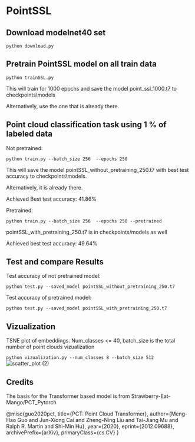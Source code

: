 # PointSSL

## Download modelnet40 set

`python download.py`

## Pretrain PointSSL model on all train data

`python trainSSL.py`

This will train for 1000 epochs and save the model point_ssl_1000.t7 to checkpoints\models

Alternatively, use the one that is already there.


## Point cloud classification task using 1 % of labeled data

Not pretrained:

`python train.py --batch_size 256  --epochs 250`

This will save the model pointSSL_without_pretraining_250.t7 with best test accuracy to checkpoints\models.

Alternatively, it is already there. 

Achieved Best test accuracy: 41.86%

Pretrained:

`python train.py --batch_size 256  --epochs 250 --pretrained`

pointSSL_with_pretraining_250.t7 is in checkpoints/models as well

Achieved best test accuracy: 49.64%

## Test and compare Results

Test accuracy of not pretrained model:

`python test.py --saved_model pointSSL_without_pretraining_250.t7`

Test accuracy of pretrained model:

`python test.py --saved_model pointSSL_with_pretraining_250.t7`

## Vizualization

TSNE plot of embeddings. Num_classes <= 40, batch_size is the total number of point clouds vizualization

`python vizualization.py --num_classes 8 --batch_size 512`
![scatter_plot (2)](https://github.com/KatjaSi/PointSSL/assets/69903665/433cb2fb-e5a3-4057-8569-d036552d96f9)

## Credits

The basis for the Transformer based model is from Strawberry-Eat-Mango/PCT_Pytorch

@misc{guo2020pct,
      title={PCT: Point Cloud Transformer}, 
      author={Meng-Hao Guo and Jun-Xiong Cai and Zheng-Ning Liu and Tai-Jiang Mu and Ralph R. Martin and Shi-Min Hu},
      year={2020},
      eprint={2012.09688},
      archivePrefix={arXiv},
      primaryClass={cs.CV}
}
